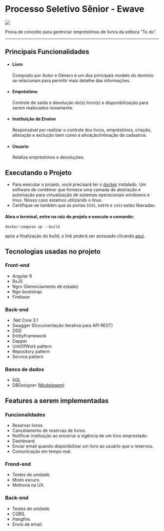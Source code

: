 # Processo Seletivo Sênior - Ewave

![](https://cdn.discordapp.com/attachments/690572177598316544/706954741531541586/logo.png)

Prova de conceito para gerênciar empréstimos de livros da editora "To do". 

------------

## Principais Funcionalidades

- #### Livro
    Composto por Autor e Gênero é um dos principais modelo do domínio se relacionam  para permitir mais detalhe das informações.
- #### Empréstimo
    Controle de saída e devolução do(s) livro(s) e disponibilização para serem realocados novamente.
- #### Instituição de Ensino
    Responsável por realizar o controle dos livros, empréstimos, criação, alteração e exclução bem como a ativação/intivação de cadastros.
- #### Usuario
    Relaliza empréstimos e devoluções.

## Executando o Projeto

- Para executar o projeto, você precisará ter o [docker](https://app.dbdesigner.net/signup "docker") instalado. Um software de contêiner que fornece uma camada de abstração e automação para virtualização de sistemas operacionais windowns e linux. Nosso caso estamos utilizando o linux.
- Certifique-se também que as portas `5555`, `64978` e `1433` estão liberadas.

#### Abra o terminal, entre na raiz do projeto e execute o comando:

`docker-compose up --build`

após a finalização do build, o link poderá ser acessado clicando [aqui](http://localhost:5555/ "aqui").

## Tecnologias usadas no projeto

### Front-end

- Angular 9
- RxJS
- Ngrx (Gerenciamento de estado)
- Ngx-bootstrap
- Firebase

### Back-end

- .Net Core 3.1
- Swagger (Documentação iterativa para API REST)
- DDD
- EntityFramework
- Dapper
- UnitOfWork pattern
- Repository pattern
- Service pattern

### Banco de dados

- SQL
- DBDesigner ([Modelagem](https://app.dbdesigner.net/designer/schema/0-untitled-79eb30ad-1167-4cdb-b788-241dababf7c6 "Modelagem"))

## Features a serem implementadas

### Funcionalidades

- Reservar livros.
- Cancelamento de reservas de livros.
- Notificar instituição ao encerrar a vigência de um livro emprestado.
- Dashboard.
- Enviar email quando disponibilizar um livro ao usuário que o reservou.
- Comunicação em tempo real.

### Frond-end

- Testes de unidade.
- Modo escuro.
- Melhoria na UX.

### Back-end

- Testes de unidade.
- CQRS.
- Hangfire.
- Envio de email.